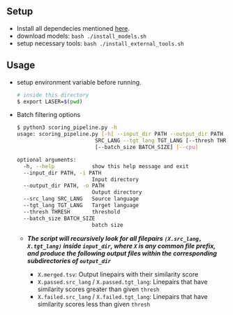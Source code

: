 ## Setup
* Install all dependecies mentioned [here](../).
* download models: `bash ./install_models.sh`
* setup necessary tools: `bash ./install_external_tools.sh`

## Usage
* setup environment variable before running.
  ```bash
  # inside this directory
  $ export LASER=$(pwd)
  ```
* Batch filtering options
  ```bash
  $ python3 scoring_pipeline.py -h
  usage: scoring_pipeline.py [-h] --input_dir PATH --output_dir PATH --src_lang
                           SRC_LANG --tgt_lang TGT_LANG [--thresh THRESH]
                           [--batch_size BATCH_SIZE] [--cpu]

  optional arguments:
    -h, --help            show this help message and exit
    --input_dir PATH, -i PATH
                          Input directory
    --output_dir PATH, -o PATH
                          Output directory
    --src_lang SRC_LANG   Source language
    --tgt_lang TGT_LANG   Target language
    --thresh THRESH       threshold
    --batch_size BATCH_SIZE
                          batch size

  ```
  *  ***The script will recursively look for all filepairs `(X.src_lang, X.tgt_lang)` inside `input_dir`, where `X` is any common file prefix, and produce the following output files within the corresponding subdirectories of `output_dir`***
  
     * `X.merged.tsv`: Output linepairs with their similarity score
     * `X.passed.src_lang` / `X.passed.tgt_lang`: Linepairs that have similarity scores greater than given `thresh`
     * `X.failed.src_lang` / `X.failed.tgt_lang`: Linepairs that have similarity scores less than given `thresh`